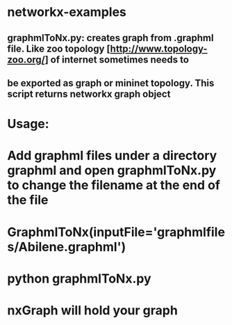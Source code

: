 # networkx-examples
## graphmlToNx.py:  creates graph from .graphml file. Like zoo topology [http://www.topology-zoo.org/] of internet sometimes needs to
## be exported as graph or mininet topology. This script returns networkx graph object
#        Usage:
#            Add graphml files under a directory graphml and open graphmlToNx.py  to change the filename at the end of the file
#            GraphmlToNx(inputFile='graphmlfiles/Abilene.graphml')
#            python graphmlToNx.py 
#            nxGraph will hold your graph
